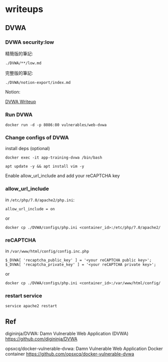 # writeups

## DVWA

### DVWA security:low
精簡版的筆記:
```
./DVWA/**/low.md
```

完整版的筆記:
```
./DVWA/notion-export/index.md
```

Notion:

[DVWA Writeup](https://dogev0x.notion.site/DVWA-7ed9db8c64ed4531a35a5f585e5a205f "DVWA")

### Run DVWA

```
docker run -d -p 8086:80 vulnerables/web-dvwa
```
### Change configs of DVWA

install deps (optional)

```
docker exec -it app-training-dvwa /bin/bash
```
```
apt update -y && apt install vim -y
```

Enable allow_url_include and add your reCAPTCHA key 

### allow_url_include
in `/etc/php/7.0/apache2/php.ini`:
```
allow_url_include = on
```
or
```
docker cp ./DVWA/configs/php.ini <container_id>:/etc/php/7.0/apache2/
```
### reCAPTCHA

in `/var/www/html/config/config.inc.php`
```
$_DVWA[ 'recaptcha_public_key' ] = '<your reCAPTCHA public key>';
$_DVWA[ 'recaptcha_private_key' ] = '<your reCAPTCHA private key>';
```
or
```
docker cp ./DVWA/configs/php.ini <container_id>:/var/www/html/config/
```

### restart service

```
service apache2 restart
```

## Ref

digininja/DVWA: Damn Vulnerable Web Application (DVWA)
https://github.com/digininja/DVWA

opsxcq/docker-vulnerable-dvwa: Damn Vulnerable Web Application Docker container
https://github.com/opsxcq/docker-vulnerable-dvwa
